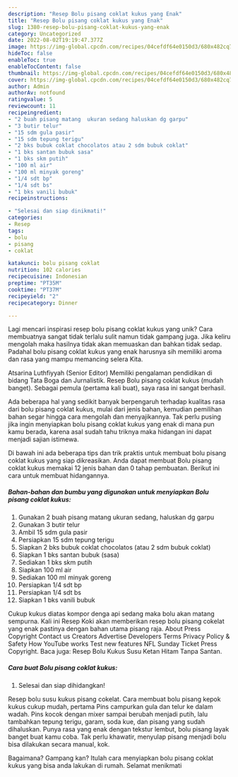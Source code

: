 ```yaml
---
description: "Resep Bolu pisang coklat kukus yang Enak"
title: "Resep Bolu pisang coklat kukus yang Enak"
slug: 1380-resep-bolu-pisang-coklat-kukus-yang-enak
category: Uncategorized
date: 2022-08-02T19:19:47.377Z
image: https://img-global.cpcdn.com/recipes/04cefdf64e0150d3/680x482cq70/bolu-pisang-coklat-kukus-foto-resep-utama.jpg
hideToc: false
enableToc: true
enableTocContent: false
thumbnail: https://img-global.cpcdn.com/recipes/04cefdf64e0150d3/680x482cq70/bolu-pisang-coklat-kukus-foto-resep-utama.jpg
cover: https://img-global.cpcdn.com/recipes/04cefdf64e0150d3/680x482cq70/bolu-pisang-coklat-kukus-foto-resep-utama.jpg
author: Admin
authorAv: notfound
ratingvalue: 5
reviewcount: 11
recipeingredient:
- "2 buah pisang matang  ukuran sedang haluskan dg garpu"
- "3 butir telur"
- "15 sdm gula pasir"
- "15 sdm tepung terigu"
- "2 bks bubuk coklat chocolatos atau 2 sdm bubuk coklat"
- "1 bks santan bubuk sasa"
- "1 bks skm putih"
- "100 ml air"
- "100 ml minyak goreng"
- "1/4 sdt bp"
- "1/4 sdt bs"
- "1 bks vanili bubuk"
recipeinstructions:

- "Selesai dan siap dinikmati!"
categories:
- Resep
tags:
- bolu
- pisang
- coklat

katakunci: bolu pisang coklat 
nutrition: 102 calories
recipecuisine: Indonesian
preptime: "PT35M"
cooktime: "PT37M"
recipeyield: "2"
recipecategory: Dinner

---
```





Lagi mencari inspirasi resep bolu pisang coklat kukus yang unik? Cara membuatnya sangat tidak terlalu sulit namun tidak gampang juga. Jika keliru mengolah maka hasilnya tidak akan memuaskan dan bahkan tidak sedap. Padahal bolu pisang coklat kukus yang enak harusnya sih memiliki aroma dan rasa yang mampu memancing selera Kita.





Atsarina Luthfiyyah (Senior Editor) Memiliki pengalaman pendidikan di bidang Tata Boga dan Jurnalistik. Resep Bolu pisang coklat kukus (mudah banget). Sebagai pemula (pertama kali buat), saya rasa ini sangat berhasil.

Ada beberapa hal yang sedikit banyak berpengaruh terhadap kualitas rasa dari bolu pisang coklat kukus, mulai dari jenis bahan, kemudian pemilihan bahan segar hingga cara mengolah dan menyajikannya. Tak perlu pusing jika ingin menyiapkan bolu pisang coklat kukus yang enak di mana pun kamu berada, karena asal sudah tahu triknya maka hidangan ini dapat menjadi sajian istimewa.






Di bawah ini ada beberapa tips dan trik praktis untuk membuat bolu pisang coklat kukus yang siap dikreasikan. Anda dapat membuat Bolu pisang coklat kukus memakai 12 jenis bahan dan 0 tahap pembuatan. Berikut ini cara untuk membuat hidangannya.

<!--inarticleads1-->

##### Bahan-bahan dan bumbu yang digunakan untuk menyiapkan Bolu pisang coklat kukus:

1. Gunakan 2 buah pisang matang  ukuran sedang, haluskan dg garpu
1. Gunakan 3 butir telur
1. Ambil 15 sdm gula pasir
1. Persiapkan 15 sdm tepung terigu
1. Siapkan 2 bks bubuk coklat chocolatos (atau 2 sdm bubuk coklat)
1. Siapkan 1 bks santan bubuk (sasa)
1. Sediakan 1 bks skm putih
1. Siapkan 100 ml air
1. Sediakan 100 ml minyak goreng
1. Persiapkan 1/4 sdt bp
1. Persiapkan 1/4 sdt bs
1. Siapkan 1 bks vanili bubuk


Cukup kukus diatas kompor denga api sedang maka bolu akan matang sempurna. Kali ini Resep Koki akan memberikan resep bolu pisang cokelat yang enak pastinya dengan bahan utama pisang raja. About Press Copyright Contact us Creators Advertise Developers Terms Privacy Policy &amp; Safety How YouTube works Test new features NFL Sunday Ticket Press Copyright. Baca juga: Resep Bolu Kukus Susu Ketan Hitam Tanpa Santan. 

<!--inarticleads2-->

##### Cara buat Bolu pisang coklat kukus:


1. Selesai dan siap dihidangkan!

Resep bolu susu kukus pisang cokelat. Cara membuat bolu pisang kepok kukus cukup mudah, pertama Pins campurkan gula dan telur ke dalam wadah. Pins kocok dengan mixer sampai berubah menjadi putih, lalu tambahkan tepung terigu, garam, soda kue, dan pisang yang sudah dihaluskan. Punya rasa yang enak dengan tekstur lembut, bolu pisang layak banget buat kamu coba. Tak perlu khawatir, menyulap pisang menjadi bolu bisa dilakukan secara manual, kok. 

Bagaimana? Gampang kan? Itulah cara menyiapkan bolu pisang coklat kukus yang bisa anda lakukan di rumah. Selamat menikmati
